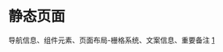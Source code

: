 # 静态页面

导航信息、组件元素、页面布局-栅格系统、文案信息、重要备注 [1]

[1]: https://www.yinxiang.com/everhub/note/f9ab87ee-73e6-4241-9428-9507cbfd007f
